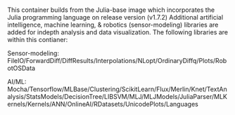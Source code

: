 # <Julia-ai>

This container builds from the Julia-base image which incorporates the Julia programming language on release version (v1.7.2)
Additional artificial intelligence, machine learning, & robotics (sensor-modeling) libraries are added for indepth analysis and data visualization. The following libraries are within this contianer:

Sensor-modeling: FileIO/ForwardDiff/DiffResults/Interpolations/NLopt/OrdinaryDiffq/Plots/RobotOSData

AI/ML: Mocha/Tensorflow/MLBase/Clustering/ScikitLearn/Flux/Merlin/Knet/TextAnalysis/StatsModels/DecisionTree/LIBSVM/MLJ/MLJModels/JuliaParser/MLKernels/Kernels/ANN/OnlineAI/RDatasets/UnicodePlots/Languages

